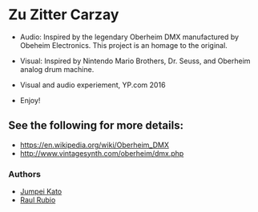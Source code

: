# Zu Zitter Carzay

* Audio: Inspired by the legendary Oberheim DMX manufactured by Obeheim Electronics. This project is an homage to the original.

* Visual: Inspired by Nintendo Mario Brothers, Dr. Seuss, and Oberheim analog drum machine.

* Visual and audio experiement, YP.com 2016

* Enjoy!

## See the following for more details:

* https://en.wikipedia.org/wiki/Oberheim_DMX
* http://www.vintagesynth.com/oberheim/dmx.php

### Authors
* [Jumpei Kato](https://github.com/katomonster)
* [Raul Rubio](https://github.com/roller8)
